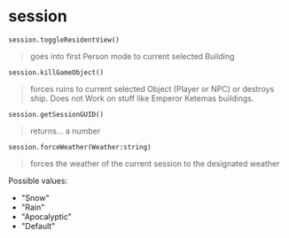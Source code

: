 # session
```
session.toggleResidentView()
```
>goes into first Person mode to current selected Building

```
session.killGameObject()
```
>forces ruins to current selected Object (Player or NPC) or destroys ship. Does not Work on stuff like Emperor Ketemas buildings.

```
session.getSessionGUID()
```
>returns... a number

```
session.forceWeather(Weather:string)
```
>forces the weather of the current session to the designated weather

Possible values:
- "Snow"
- "Rain"
- "Apocalyptic"
- "Default"